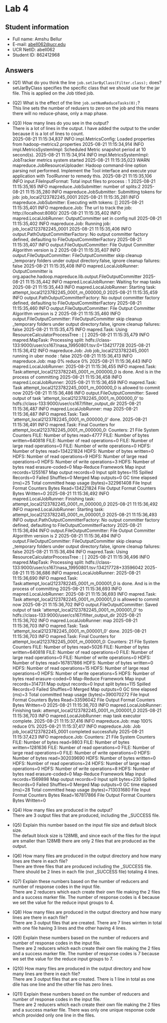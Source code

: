 # Lab 4

## Student information

* Full name: Amshu Bellur
* E-mail: abell062@ucr.edu
* UCR NetID: abell062
* Student ID: 862412968

## Answers

* (Q1) What do you think the line `job.setJarByClass(Filter.class);` does?\
  setJarByClass specifies the specific class that we should use for the jar file. This is applied on the Job titled job. 

* (Q2) What is the effect of the line `job.setNumReduceTasks(0);`?\
This line sets the number of redusers to zero on the job and this means there will no reduce-phase, only a map phase. 

* (Q3) How many lines do you see in the output?\
  There is a lot of lines in the output. I have added the output to the under because it is a lot of lines to count.\
  2025-08-21 11:15:34,837 INFO impl.MetricsConfig: Loaded properties from hadoop-metrics2.properties
2025-08-21 11:15:34,914 INFO impl.MetricsSystemImpl: Scheduled Metric snapshot period at 10 second(s).
2025-08-21 11:15:34,914 INFO impl.MetricsSystemImpl: JobTracker metrics system started
2025-08-21 11:15:35,023 WARN mapreduce.JobResourceUploader: Hadoop command-line option parsing not performed. Implement the Tool interface and execute your application with ToolRunner to remedy this.
2025-08-21 11:15:35,106 INFO input.FileInputFormat: Total input files to process : 1
2025-08-21 11:15:35,165 INFO mapreduce.JobSubmitter: number of splits:2
2025-08-21 11:15:35,280 INFO mapreduce.JobSubmitter: Submitting tokens for job: job_local2123782245_0001
2025-08-21 11:15:35,281 INFO mapreduce.JobSubmitter: Executing with tokens: []
2025-08-21 11:15:35,401 INFO mapreduce.Job: The url to track the job: http://localhost:8080/
2025-08-21 11:15:35,402 INFO mapred.LocalJobRunner: OutputCommitter set in config null
2025-08-21 11:15:35,402 INFO mapreduce.Job: Running job: job_local2123782245_0001
2025-08-21 11:15:35,406 INFO output.PathOutputCommitterFactory: No output committer factory defined, defaulting to FileOutputCommitterFactory
2025-08-21 11:15:35,407 INFO output.FileOutputCommitter: File Output Committer Algorithm version is 2
2025-08-21 11:15:35,407 INFO output.FileOutputCommitter: FileOutputCommitter skip cleanup _temporary folders under output directory:false, ignore cleanup failures: false
2025-08-21 11:15:35,408 INFO mapred.LocalJobRunner: OutputCommitter is org.apache.hadoop.mapreduce.lib.output.FileOutputCommitter
2025-08-21 11:15:35,442 INFO mapred.LocalJobRunner: Waiting for map tasks
2025-08-21 11:15:35,443 INFO mapred.LocalJobRunner: Starting task: attempt_local2123782245_0001_m_000000_0
2025-08-21 11:15:35,459 INFO output.PathOutputCommitterFactory: No output committer factory defined, defaulting to FileOutputCommitterFactory
2025-08-21 11:15:35,460 INFO output.FileOutputCommitter: File Output Committer Algorithm version is 2
2025-08-21 11:15:35,460 INFO output.FileOutputCommitter: FileOutputCommitter skip cleanup _temporary folders under output directory:false, ignore cleanup failures: false
2025-08-21 11:15:35,475 INFO mapred.Task:  Using ResourceCalculatorProcessTree : [ ]
2025-08-21 11:15:35,479 INFO mapred.MapTask: Processing split: hdfs://class-133:9000/user/cs167/nasa_19950801.tsv:0+134217728
2025-08-21 11:15:36,412 INFO mapreduce.Job: Job job_local2123782245_0001 running in uber mode : false
2025-08-21 11:15:36,413 INFO mapreduce.Job:  map 0% reduce 0%
2025-08-21 11:15:36,443 INFO mapred.LocalJobRunner: 
2025-08-21 11:15:36,455 INFO mapred.Task: Task:attempt_local2123782245_0001_m_000000_0 is done. And is in the process of committing
2025-08-21 11:15:36,458 INFO mapred.LocalJobRunner: 
2025-08-21 11:15:36,459 INFO mapred.Task: Task attempt_local2123782245_0001_m_000000_0 is allowed to commit now
2025-08-21 11:15:36,486 INFO output.FileOutputCommitter: Saved output of task 'attempt_local2123782245_0001_m_000000_0' to hdfs://class-133:9000/user/cs167/filter_output_dir
2025-08-21 11:15:36,487 INFO mapred.LocalJobRunner: map
2025-08-21 11:15:36,487 INFO mapred.Task: Task 'attempt_local2123782245_0001_m_000000_0' done.
2025-08-21 11:15:36,491 INFO mapred.Task: Final Counters for attempt_local2123782245_0001_m_000000_0: Counters: 21
        File System Counters
                FILE: Number of bytes read=4777
                FILE: Number of bytes written=640818
                FILE: Number of read operations=0
                FILE: Number of large read operations=0
                FILE: Number of write operations=0
                HDFS: Number of bytes read=134221824
                HDFS: Number of bytes written=0
                HDFS: Number of read operations=9
                HDFS: Number of large read operations=0
                HDFS: Number of write operations=3
                HDFS: Number of bytes read erasure-coded=0
        Map-Reduce Framework
                Map input records=1255167
                Map output records=0
                Input split bytes=115
                Spilled Records=0
                Failed Shuffles=0
                Merged Map outputs=0
                GC time elapsed (ms)=25
                Total committed heap usage (bytes)=322961408
        File Input Format Counters
                Bytes Read=134221824
        File Output Format Counters 
                Bytes Written=0
2025-08-21 11:15:36,492 INFO mapred.LocalJobRunner: Finishing task: attempt_local2123782245_0001_m_000000_0
2025-08-21 11:15:36,492 INFO mapred.LocalJobRunner: Starting task: attempt_local2123782245_0001_m_000001_0
2025-08-21 11:15:36,493 INFO output.PathOutputCommitterFactory: No output committer factory defined, defaulting to FileOutputCommitterFactory
2025-08-21 11:15:36,494 INFO output.FileOutputCommitter: File Output Committer Algorithm version is 2
2025-08-21 11:15:36,494 INFO output.FileOutputCommitter: FileOutputCommitter skip cleanup _temporary folders under output directory:false, ignore cleanup failures: false
2025-08-21 11:15:36,494 INFO mapred.Task:  Using ResourceCalculatorProcessTree : [ ]
2025-08-21 11:15:36,496 INFO mapred.MapTask: Processing split: hdfs://class-133:9000/user/cs167/nasa_19950801.tsv:134217728+33596042
2025-08-21 11:15:36,686 INFO mapred.LocalJobRunner: 
2025-08-21 11:15:36,690 INFO mapred.Task: Task:attempt_local2123782245_0001_m_000001_0 is done. And is in the process of committing
2025-08-21 11:15:36,693 INFO mapred.LocalJobRunner: 
2025-08-21 11:15:36,693 INFO mapred.Task: Task attempt_local2123782245_0001_m_000001_0 is allowed to commit now
2025-08-21 11:15:36,702 INFO output.FileOutputCommitter: Saved output of task 'attempt_local2123782245_0001_m_000001_0' to hdfs://class-133:9000/user/cs167/filter_output_dir
2025-08-21 11:15:36,702 INFO mapred.LocalJobRunner: map
2025-08-21 11:15:36,703 INFO mapred.Task: Task 'attempt_local2123782245_0001_m_000001_0' done.
2025-08-21 11:15:36,703 INFO mapred.Task: Final Counters for attempt_local2123782245_0001_m_000001_0: Counters: 21
        File System Counters
                FILE: Number of bytes read=5026
                FILE: Number of bytes written=640818
                FILE: Number of read operations=0
                FILE: Number of large read operations=0
                FILE: Number of write operations=0
                HDFS: Number of bytes read=167817866
                HDFS: Number of bytes written=0
                HDFS: Number of read operations=15
                HDFS: Number of large read operations=0
                HDFS: Number of write operations=5
                HDFS: Number of bytes read erasure-coded=0
        Map-Reduce Framework
                Map input records=314731
                Map output records=0
                Input split bytes=115
                Spilled Records=0
                Failed Shuffles=0
                Merged Map outputs=0
                GC time elapsed (ms)=3
                Total committed heap usage (bytes)=390070272
        File Input Format Counters 
                Bytes Read=33596042
        File Output Format Counters 
                Bytes Written=0
2025-08-21 11:15:36,703 INFO mapred.LocalJobRunner: Finishing task: attempt_local2123782245_0001_m_000001_0
2025-08-21 11:15:36,703 INFO mapred.LocalJobRunner: map task executor complete.
2025-08-21 11:15:37,416 INFO mapreduce.Job:  map 100% reduce 0%
2025-08-21 11:15:37,417 INFO mapreduce.Job: Job job_local2123782245_0001 completed successfully
2025-08-21 11:15:37,423 INFO mapreduce.Job: Counters: 21
        File System Counters
                FILE: Number of bytes read=9803
                FILE: Number of bytes written=1281636
                FILE: Number of read operations=0
                FILE: Number of large read operations=0
                FILE: Number of write operations=0
                HDFS: Number of bytes read=302039690
                HDFS: Number of bytes written=0
                HDFS: Number of read operations=24
                HDFS: Number of large read operations=0
                HDFS: Number of write operations=8
                HDFS: Number of bytes read erasure-coded=0
        Map-Reduce Framework
                Map input records=1569898
                Map output records=0
                Input split bytes=230
                Spilled Records=0
                Failed Shuffles=0
                Merged Map outputs=0
                GC time elapsed (ms)=28
                Total committed heap usage (bytes)=713031680
        File Input Format Counters 
                Bytes Read=167817866
        File Output Format Counters 
                Bytes Written=0

* (Q4) How many files are produced in the output?\
There are 3 output files that are produced, including the _SUCCESS file. 
* (Q5) Explain this number based on the input file size and default block size.\
The default block size is 128MB, and since each of the files for the input are smaller than 128MB there are only 2 files that are produced as the output. 
* (Q6) How many files are produced in the output directory and how many lines are there in each file?\
There are three files that are produced including the _SUCCESS file. There should be 2 lines in each file (not _SUCCESS file) totaling 4 lines. 
* (Q7) Explain these numbers based on the number of reducers and number of response codes in the input file.\
There are 2 reducers which each create their own file making the 2 files  and a success marker file. The number of response codes is 4 because we set the value for the reduce input groups to 4. 
* (Q8) How many files are produced in the output directory and how many lines are there in each file?\
There are 3 output files that are created. There are 7 lines wirrten in total with one file having 3 lines and the other having 4 lines.
* (Q9) Explain these numbers based on the number of reducers and number of response codes in the input file.\
There are 2 reducers which each create their own file making the 2 files and a success marker file. The number of response codes is 7 because we set the value for the reduce input groups to 7. 
* (Q10) How many files are produced in the output directory and how many lines are there in each file?\
There are 3 output files that are created. There is 1 line in total as one dile has one line and the other file has zero lines.
* (Q11) Explain these numbers based on the number of reducers and number of response codes in the input file.\
There are 2 reducers which each create their own file making the 2 files and a success marker file. There was only one unique response code whcih provided only one line in the files. 
